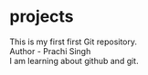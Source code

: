 # projects
This is my first first Git repository.
<br>
Author - Prachi Singh
<br>
I am learning about github and git.
